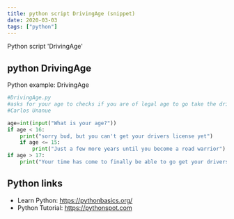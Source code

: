 ```yaml
---
title: python script DrivingAge (snippet)
date: 2020-03-03
tags: ["python"]
---
```

Python script 'DrivingAge'


## python DrivingAge

Python example: DrivingAge

```python
#DrivingAge.py
#asks for your age to checks if you are of legal age to go take the drivers test to get a drivers licens. If your age is 16 and above, it will say yes, but if your age is below 16, it tells you no.
#Carlos Unanue

age=int(input("What is your age?"))
if age < 16:
    print("sorry bud, but you can't get your drivers license yet")
    if age <= 15:
        print("Just a few more years until you become a road warrior")
if age > 17:
    print("Your time has come to finally be able to go get your drivers license now go own the road random person that is 16 or above.")

```

## Python links

- Learn Python: https://pythonbasics.org/
- Python Tutorial: https://pythonspot.com

